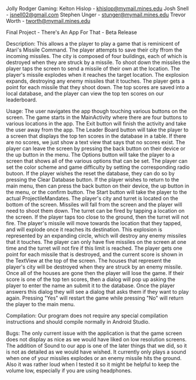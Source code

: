 Jolly Rodger Gaming:
	Kelton Hislop - khislop@mymail.mines.edu
	Josh Snell - jsnell02@gmail.com
	Stephen Unger - stunger@mymail.mines.edu
	Trevor Worth - tworth@mymail.mines.edu

Final Project - There's An App For That - Beta Release

Description:
	This allows a the player to play a game that is reminicent of Atari's Missile Command. The player attempts to save their city ffrom the incoming missiles.
	The city is composed of four buildings, each of which is destroyed when they are struck by a missile. To shoot down the missiles the player taps the screen to send a missile of their own at the location.
	The player's missile explodes when it reaches the target location. The explosion expands, destroying any enemy missiles that it touches. The player gets a point for each missile that they shoot down. The top
	scores are saved into a local database, and the player can view the top ten scores on our leaderboard.

Usage:
	The user navigates the app though touching various buttons on the screen. The game starts in the MainActivity where there are four buttons to various locations in the app.
	The Exit button will finish the activity and take the user away from the app. 
	The Leader Board button will take the player to a screen that displays the top ten scores in the database in a table. If there are no scores, we just show a text view that says that no scores exist. 
		The player can leave the screen by pressing the back button on their device or the up button in the menu.
	The Options button will take the player to a screen that shows all of the various options that can be set. The player can set the color scheme and game difficulty by setting the corresponding radio butoon. 
		If the player wishes the reset the database, they can do so by pressing the Clear Database button. If the player wishes to return to the main menu, then can press the back button on their device, the up button in the menu, or the confirm button.
	The Start button will take the player to the actual ProjectileMandates. The player's city and turret is located on the bottom of the screen. Missiles will fall from the screen and the player will need to shoot them down.
		The turret can be fired by tapping a location on the screen. If the player taps too close to the ground, then the turret will not fire. The player's missile will move towards the location that they tapped, and will explode once it reaches its destination.
		This explosion is represented by an expanding circle, which will destroy any enemy missiles that it touches. The player can only have five missiles on the screen at one time and the turret will not fire if this limit is reached.
		The player gets one point for each missile that is destroyed, and the current score is shown in the TextView at the top of the screen. The houses that represent the player's city will be destroyed when they are struck by an enemy missile. 
		Once all of the houses are gone then the player will lose the game. If their score is one of the top ten scores, then a dialog will pop up asking the player to enter the name an submit it to the database. 
		Once the player answers this dialog they will see a dialog that asks them if they want to play again. Pressing "Yes" will restart the game while pressing "No" will return the player to the main menu.
		
Compilation:
	Our program does not require any special compilation instructions and should compile normally in Android Studio. 

Bugs:
	The only current issue with the application is that the game screen does not display as nice as we would have liked on low resolution screens. 
	The addition of Sound to our app is one of the later things that we did, so it is not as detailed as we would have wished. 
	It currently only plays a sound when one of your missiles explodes or an enemy missile hits the ground. Also it was rather loud when I tested it so it might be helpful to keep the volume low, especially if you are using headphones.
